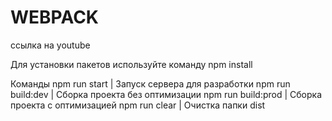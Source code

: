 # WEBPACK

ссылка на youtube

Для установки пакетов используйте команду npm install

Команды
   npm run start        |  Запуск сервера для разработки
   npm run build:dev    |  Сборка проекта без оптимизации
   npm run build:prod   |  Сборка проекта с оптимизацией
   npm run clear        |  Очистка папки dist
